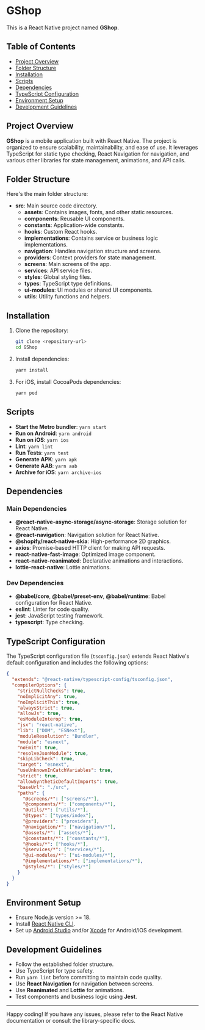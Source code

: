 # GShop

This is a React Native project named **GShop**.

## Table of Contents

- [Project Overview](#project-overview)
- [Folder Structure](#folder-structure)
- [Installation](#installation)
- [Scripts](#scripts)
- [Dependencies](#dependencies)
- [TypeScript Configuration](#typescript-configuration)
- [Environment Setup](#environment-setup)
- [Development Guidelines](#development-guidelines)

## Project Overview

**GShop** is a mobile application built with React Native. The project is organized to ensure scalability, maintainability, and ease of use. It leverages TypeScript for static type checking, React Navigation for navigation, and various other libraries for state management, animations, and API calls.

## Folder Structure

Here's the main folder structure:

- **src**: Main source code directory.
  - **assets**: Contains images, fonts, and other static resources.
  - **components**: Reusable UI components.
  - **constants**: Application-wide constants.
  - **hooks**: Custom React hooks.
  - **implementations**: Contains service or business logic implementations.
  - **navigation**: Handles navigation structure and screens.
  - **providers**: Context providers for state management.
  - **screens**: Main screens of the app.
  - **services**: API service files.
  - **styles**: Global styling files.
  - **types**: TypeScript type definitions.
  - **ui-modules**: UI modules or shared UI components.
  - **utils**: Utility functions and helpers.

## Installation

1. Clone the repository:

   ```bash
   git clone <repository-url>
   cd GShop
   ```

2. Install dependencies:

   ```bash
   yarn install
   ```

3. For iOS, install CocoaPods dependencies:

   ```bash
   yarn pod
   ```

## Scripts

- **Start the Metro bundler**: `yarn start`
- **Run on Android**: `yarn android`
- **Run on iOS**: `yarn ios`
- **Lint**: `yarn lint`
- **Run Tests**: `yarn test`
- **Generate APK**: `yarn apk`
- **Generate AAB**: `yarn aab`
- **Archive for iOS**: `yarn archive-ios`

## Dependencies

### Main Dependencies

- **@react-native-async-storage/async-storage**: Storage solution for React Native.
- **@react-navigation**: Navigation solution for React Native.
- **@shopify/react-native-skia**: High-performance 2D graphics.
- **axios**: Promise-based HTTP client for making API requests.
- **react-native-fast-image**: Optimized image component.
- **react-native-reanimated**: Declarative animations and interactions.
- **lottie-react-native**: Lottie animations.

### Dev Dependencies

- **@babel/core**, **@babel/preset-env**, **@babel/runtime**: Babel configuration for React Native.
- **eslint**: Linter for code quality.
- **jest**: JavaScript testing framework.
- **typescript**: Type checking.

## TypeScript Configuration

The TypeScript configuration file (`tsconfig.json`) extends React Native's default configuration and includes the following options:

```json
{
  "extends": "@react-native/typescript-config/tsconfig.json",
  "compilerOptions": {
    "strictNullChecks": true,
    "noImplicitAny": true,
    "noImplicitThis": true,
    "alwaysStrict": true,
    "allowJs": true,
    "esModuleInterop": true,
    "jsx": "react-native",
    "lib": ["DOM", "ESNext"],
    "moduleResolution": "Bundler",
    "module": "esnext",
    "noEmit": true,
    "resolveJsonModule": true,
    "skipLibCheck": true,
    "target": "esnext",
    "useUnknownInCatchVariables": true,
    "strict": true,
    "allowSyntheticDefaultImports": true,
    "baseUrl": "./src",
    "paths": {
      "@screens/*": ["screens/*"],
      "@components/*": ["components/*"],
      "@utils/*": ["utils/*"],
      "@types": ["types/index"],
      "@providers": ["providers"],
      "@navigation/*": ["navigation/*"],
      "@assets/*": ["assets/*"],
      "@constants/*": ["constants/*"],
      "@hooks/*": ["hooks/*"],
      "@services/*": ["services/*"],
      "@ui-modules/*": ["ui-modules/*"],
      "@implementations/*": ["implementations/*"],
      "@styles/*": ["styles/*"]
    }
  }
}
```

## Environment Setup

- Ensure Node.js version >= 18.
- Install [React Native CLI](https://reactnative.dev/docs/environment-setup).
- Set up [Android Studio](https://developer.android.com/studio) and/or [Xcode](https://developer.apple.com/xcode/) for Android/iOS development.

## Development Guidelines

- Follow the established folder structure.
- Use TypeScript for type safety.
- Run `yarn lint` before committing to maintain code quality.
- Use **React Navigation** for navigation between screens.
- Use **Reanimated** and **Lottie** for animations.
- Test components and business logic using **Jest**.

---

Happy coding! If you have any issues, please refer to the React Native documentation or consult the library-specific docs.

